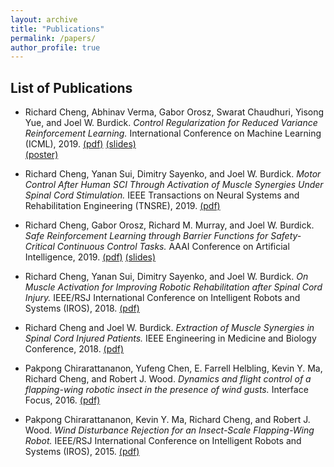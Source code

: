 ```yaml
---
layout: archive
title: "Publications"
permalink: /papers/
author_profile: true
---
```


List of Publications
------

* Richard Cheng, Abhinav Verma, Gabor Orosz, Swarat Chaudhuri, Yisong Yue, and Joel W. Burdick. *Control Regularization for Reduced Variance Reinforcement Learning.* International Conference on Machine Learning (ICML), 2019. [(pdf)](http://rcheng805.github.io/files/icml2019.pdf) [(slides)](http://rcheng805.github.io/files/icml2019_slides.pdf)<br/> [(poster)](http://rcheng805.github.io/files/ICML_poster_REVISED3.pdf)<br/>

* Richard Cheng, Yanan Sui, Dimitry Sayenko, and Joel W. Burdick. *Motor Control After Human SCI Through Activation of Muscle Synergies Under Spinal Cord Stimulation.* IEEE Transactions on Neural Systems and Rehabilitation Engineering (TNSRE), 2019. [(pdf)](http://rcheng805.github.io/files/tnsre2019.pdf) <br/>

* Richard Cheng, Gabor Orosz, Richard M. Murray, and Joel W. Burdick. *Safe Reinforcement Learning through Barrier Functions for Safety-Critical Continuous Control Tasks.* AAAI Conference on Artificial Intelligence, 2019. [(pdf)](http://rcheng805.github.io/files/aaai2019.pdf) [(slides)](http://rcheng805.github.io/files/aaai2019_slides.pdf)<br/>

* Richard Cheng, Yanan Sui, Dimitry Sayenko, and Joel W. Burdick. *On Muscle Activation for Improving Robotic Rehabilitation after Spinal Cord Injury.* IEEE/RSJ International Conference on Intelligent Robots and Systems (IROS), 2018. [(pdf)](http://rcheng805.github.io/files/iros2018.pdf) <br/>

* Richard Cheng and Joel W. Burdick. *Extraction of Muscle Synergies in Spinal Cord Injured Patients.* IEEE Engineering in Medicine and Biology Conference, 2018. [(pdf)](http://rcheng805.github.io/files/embc2018.pdf) <br/>

* Pakpong Chirarattananon, Yufeng Chen, E. Farrell Helbling, Kevin Y. Ma, Richard Cheng, and Robert J. Wood. *Dynamics and flight control of a flapping-wing robotic insect in the presence of wind gusts.* Interface Focus, 2016. [(pdf)](http://rcheng805.github.io/files/interface2016.pdf) <br/>

* Pakpong Chirarattananon, Kevin Y. Ma, Richard Cheng, and Robert J. Wood. *Wind Disturbance Rejection for an Insect-Scale Flapping-Wing Robot.* IEEE/RSJ International Conference on Intelligent Robots and Systems (IROS), 2015. [(pdf)](http://rcheng805.github.io/files/iros2015.pdf) <br/>
